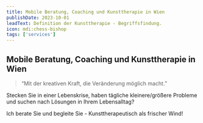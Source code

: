 ```yaml
---
title: Mobile Beratung, Coaching und Kunsttherapie in Wien
publishDate: 2023-10-01
leadText: Definition der Kunsttherapie - Begriffsfindung. 
icon: mdi:chess-bishop
tags: ['services']
---
```


## Mobile Beratung, Coaching und Kunsttherapie in Wien

> “Mit der kreativen Kraft, die Veränderung möglich macht.”

Stecken Sie in einer Lebenskrise, haben tägliche kleinere/größere Probleme und suchen nach Lösungen in Ihrem Lebensalltag?

Ich berate Sie und begleite Sie  - Kunsttherapeutisch als frischer Wind!
